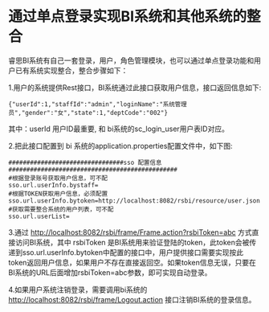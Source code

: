 # 通过单点登录实现BI系统和其他系统的整合

睿思BI系统有自己一套登录，用户，角色管理模块，也可以通过单点登录功能和用户已有系统实现整合，整合步骤如下：

1.用户的系统提供Rest接口，BI系统通过此接口获取用户信息，接口返回信息如下:

```
{"userId":1,"staffId":"admin","loginName":"系统管理员","gender":"女","state":1,"deptCode":"002"}
```

其中：userId 用户ID最重要, 和 bi系统的sc\_login\_user用户表ID对应。

2.把此接口配置到 bi 系统的application.properties配置文件中，如下图:

```
################################sso 配置信息 ###############################################
#根据登录账号获取用户信息，可不配
sso.url.userInfo.bystaff=
#根据TOKEN获取用户信息，必须配置
sso.url.userInfo.bytoken=http://localhost:8082/rsbi/resource/user.json
#获取需要整合系统的用户列表，可不配
sso.url.userList=
```

3.通过 [http://localhost:8082/rsbi/frame/Frame.action?rsbiToken=abc](http://localhost:8082/rsbi/frame/Frame.action?rsbiToken=abc) 方式直接访问BI系统，其中 rsbiToken 是BI系统用来验证登陆的token，此token会被传递到sso.url.userInfo.bytoken中配置的接口中，用户提供接口需要实现按此token返回用户信息，如果用户不存在直接返回空。如果token信息无误，只要在BI系统的URL后面增加rsbiToken=abc参数，即可实现自动登录。

4.如果用户系统注销登录，需要调用bi系统的 [http://localhost:8082/rsbi/frame/Logout.action](http://localhost:8082/rsbi/frame/Logout.action) 接口注销BI系统的登录信息。

